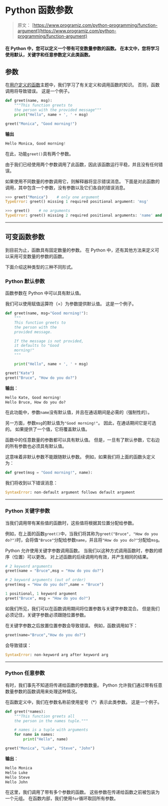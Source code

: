 # Python 函数参数

> 原文： [https://www.programiz.com/python-programming/function-argument](https://www.programiz.com/python-programming/function-argument)

#### 在 Python 中，您可以定义一个带有可变数量参数的函数。 在本文中，您将学习使用默认，关键字和任意参数定义此类函数。

## 参数

在[用户定义的函数](/python-programming/user-defined-function)主题中，我们学习了有关定义和调用函数的知识。 否则，函数调用将导致错误。 这是一个例子。

```py
def greet(name, msg):
    """This function greets to
    the person with the provided message"""
    print("Hello", name + ', ' + msg)

greet("Monica", "Good morning!")
```

**输出**

```py
Hello Monica, Good morning!
```

在此，功能`greet()`具有两个参数。

由于我们已经使用两个参数调用了此函数，因此该函数运行平稳，并且没有任何错误。

如果使用不同数量的参数调用它，则解释器将显示错误消息。 下面是对此函数的调用，其中包含一个参数，没有参数以及它们各自的错误消息。

```py
>>> greet("Monica")    # only one argument
TypeError: greet() missing 1 required positional argument: 'msg'
```

```py
>>> greet()    # no arguments
TypeError: greet() missing 2 required positional arguments: 'name' and 'msg'
```

* * *

## 可变函数参数

到目前为止，函数具有固定数量的参数。 在 Python 中，还有其他方法来定义可以采用可变数量的参数的函数。

下面介绍这种类型的三种不同形式。

### Python 默认参数

函数参数在 Python 中可以具有默认值。

我们可以使用赋值运算符（=）为参数提供默认值。 这是一个例子。

```py
def greet(name, msg="Good morning!"):
    """
    This function greets to
    the person with the
    provided message.

    If the message is not provided,
    it defaults to "Good
    morning!"
    """

    print("Hello", name + ', ' + msg)

greet("Kate")
greet("Bruce", "How do you do?")
```

**输出**：

```py
Hello Kate, Good morning!
Hello Bruce, How do you do?
```

在此功能中，参数`name`没有默认值，并且在通话期间是必需的（强制性的）。

另一方面，参数`msg`的默认值为`"Good morning!"`。 因此，在通话期间它是可选的。 如果提供了一个值，它将覆盖默认值。

函数中的任意数量的参数都可以具有默认值。 但是，一旦有了默认参数，它右边的所有参数也必须具有默认值。

这意味着非默认参数不能跟随默认参数。 例如，如果我们将上面的函数头定义为：

```py
def greet(msg = "Good morning!", name):
```

我们将收到以下错误消息：

```py
SyntaxError: non-default argument follows default argument
```

* * *

### Python 关键字参数

当我们调用带有某些值的函数时，这些值将根据其位置分配给参数。

例如，在上面的函数`greet()`中，当我们将其称为`greet("Bruce", "How do you do?")`时，会将值`"Bruce"`分配给参数`name`，并且将`"How do you do?"`分配给`msg`。

Python 允许使用关键字参数调用函数。 当我们以这种方式调用函数时，参数的顺序（位置）可以更改。 对上述函数的后续调用均有效，并产生相同的结果。

```py
# 2 keyword arguments
greet(name = "Bruce",msg = "How do you do?")

# 2 keyword arguments (out of order)
greet(msg = "How do you do?",name = "Bruce") 

1 positional, 1 keyword argument
greet("Bruce", msg = "How do you do?") 
```

如我们所见，我们可以在函数调用期间将位置参数与关键字参数混合。 但是我们必须记住，关键字参数必须跟随位置参数。

在关键字参数之后放置位置参数会导致错误。 例如，函数调用如下：

```py
greet(name="Bruce","How do you do?")
```

会导致错误：

```py
SyntaxError: non-keyword arg after keyword arg
```

* * *

### Python 任意参数

有时，我们事先不知道将传递给函数的参数数量。 Python 允许我们通过带有任意数量参数的函数调用来处理这种情况。

在函数定义中，我们在参数名称前使用星号（*）表示此类参数。 这是一个例子。

```py
def greet(*names):
    """This function greets all
    the person in the names tuple."""

    # names is a tuple with arguments
    for name in names:
        print("Hello", name)

greet("Monica", "Luke", "Steve", "John")
```

**输出**：

```py
Hello Monica
Hello Luke
Hello Steve
Hello John
```

在这里，我们调用了带有多个参数的函数。 这些参数在传递给函数之前被包装为一个元组。 在函数内部，我们使用`for`循环取回所有参数。